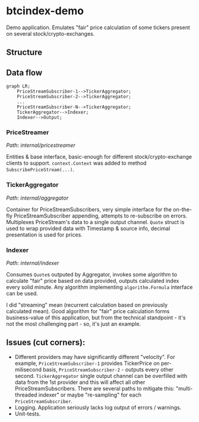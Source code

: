 # btcindex-demo
Demo application. Emulates "fair" price calculation of some tickers present on several stock/crypto-exchanges.

## Structure

## Data flow

```mermaid
graph LR;
    PriceStreamSubscriber-1-->TickerAggregator;
    PriceStreamSubscriber-2-->TickerAggregator;
    ...
    PriceStreamSubscriber-N-->TickerAggregator;
    TickerAggregator-->Indexer;
    Indexer-->Output;
```

### PriceStreamer 
*Path: internal/pricestreamer*

Entities & base interface, basic-enough for different stock/crypto-exchange clients to support. `context.Context` was added to method `SubscribePriceStream(...)`.

### TickerAggregator
*Path: internal/aggregator*

Container for PriceStreamSubscribers, very simple interface for the on-the-fly PriceStreamSubscriber appending, attempts to re-subscribe on errors.
Multiplexes PriceStream's data to a single output channel. `Quote` struct is used to wrap provided data with Timestamp & source info, decimal presentation is used for prices.

### Indexer
*Path: internal/indexer*

Consumes `Quote`s outputed by Aggregator, invokes some algorithm to calculate "fair" price based on data provided, outputs calculated index every solid minute. Any algorithm implementing `algorithm.Formula` interface can be used.

I did "streaming" mean (recurrent calculation based on previously calculated mean). Good algorithm for "fair" price calculation forms business-value of this application, but from the technical standpoint - it's not the most challenging part - so, it's just an example.

## Issues (cut corners):

* Different providers may have significantly different "velocity". For example, `PriceStreamSubscriber-1` provides TickerPrice on per-milisecond basis, `PriceStreamSubscriber-2` - outputs every other second. `TickerAggregator` single output channel can be overfilled with data from the 1st provider and this will affect all other PriceStreamSubscribers. There are several paths to mitigate this: "multi-threaded indexer" or maybe "re-sampling" for each `PriceStreamSubscriber`.
* Logging. Application seriously lacks log output of errors / warnings.
* Unit-tests.
